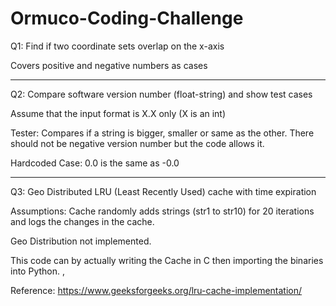 # Ormuco-Coding-Challenge
Q1: Find if two coordinate sets overlap on the x-axis

Covers positive and negative numbers as cases

-----------------------------------
Q2: Compare software version number (float-string) and show test cases

Assume that the input format is  X.X only (X is an int)

Tester: Compares if a string is bigger, smaller or same as the other.
There should not be negative version number but the code allows it. 

Hardcoded Case: 0.0 is the same as -0.0

-----------------------------------
Q3: Geo Distributed LRU (Least Recently Used) cache with time expiration

Assumptions: Cache randomly adds strings (str1 to str10) for 20 iterations and logs the changes in the cache.

Geo Distribution not implemented.

This code can by actually writing the Cache in C then importing the binaries into Python. ,

Reference: https://www.geeksforgeeks.org/lru-cache-implementation/ 

